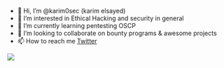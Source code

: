 - 👋 Hi, I’m @karim0sec (karim elsayed)
- 👀 I’m interested in Ethical Hacking and security in general 
- 🌱 I’m currently learning pentesting OSCP
- 💞️ I’m looking to collaborate on bounty programs & awesome projects
- 📫 How to reach me [Twitter](https://twitter.com/alarabi_karim)

![](https://komarev.com/ghpvc/?username=karim0sec&color=blueviolet)
<!---
karim0sec/karim0sec is a ✨ special ✨ repository because its `README.md` (this file) appears on your GitHub profile.
You can click the Preview link to take a look at your changes.
--->
